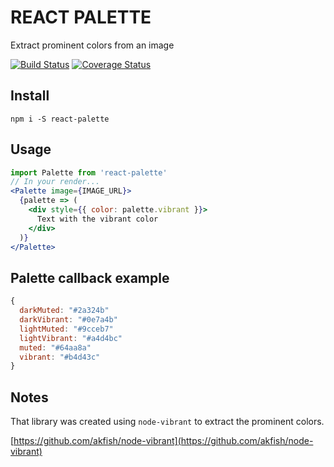 # REACT PALETTE

Extract prominent colors from an image

[![Build Status](https://travis-ci.org/leonardokl/react-palette.svg?branch=master)](https://travis-ci.org/leonardokl/react-palette)
[![Coverage Status](https://coveralls.io/repos/github/leonardokl/react-palette/badge.svg?branch=master)](https://coveralls.io/github/leonardokl/react-palette?branch=master)

## Install
```
npm i -S react-palette
```

## Usage
```jsx
import Palette from 'react-palette'
// In your render...
<Palette image={IMAGE_URL}>
  {palette => (
    <div style={{ color: palette.vibrant }}>
      Text with the vibrant color
    </div>
  )}
</Palette>
```

## Palette callback example
```js
{
  darkMuted: "#2a324b"
  darkVibrant: "#0e7a4b"
  lightMuted: "#9cceb7"
  lightVibrant: "#a4d4bc"
  muted: "#64aa8a"
  vibrant: "#b4d43c"
}
```

## Notes

That library was created using `node-vibrant` to extract the prominent colors.

[https://github.com/akfish/node-vibrant](https://github.com/akfish/node-vibrant)